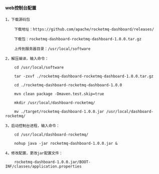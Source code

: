 
#### web控制台配置

    1，下载源码包

        下载地址：https://github.com/apache/rocketmq-dashboard/releases/

        下载包：rocketmq-dashboard-rocketmq-dashboard-1.0.0.tar.gz

        上传到服务器目录：/usr/local/software

    2，解压编译，输入命令：

        cd /usr/local/software

        tar -zxvf ./rocketmq-dashboard-rocketmq-dashboard-1.0.0.tar.gz

        cd ./rocketmq-dashboard-rocketmq-dashboard-1.0.0

        mvn clean package -Dmaven.test.skip=true

        mkdir /usr/local/dashboard-rocketmq/

        mv ./target/rocketmq-dashboard-1.0.0.jar /usr/local/dashboard-rocketmq/

    3，启动控制台进程，输入命令：

        cd /usr/local/dashboard-rocketmq/

        nohup java -jar rocketmq-dashboard-1.0.0.jar &

    4，修改配置，更改jar配置文件：

        rocketmq-dashboard-1.0.0.jar/BOOT-INF/classes/application.properties
